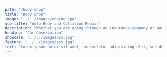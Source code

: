 ```yaml
---
path: "/body-shop"
title: "Body Shop"
image: "../../images/engine.jpg"
sub-title: "Auto Body and Collision Repair"
description: "Whether you are going through an insurance company or paying out of pocket, we will go the extra mile in providing you with friendly experienced office staff, fast and convenient service, with guaranteed quality vehicle repairs. We will restore your car, truck, van, or SUV to pre-accident condition as fast as possible and get you back on the road."
heading: "Car Observation"
showcase: "../../images/ss.jpg"
feature: "../../images/sst.jpg"
text: "Lorem ipsum dolor sit amet, consectetur adipisicing elit, sed do eiusmod tempor incididunt ut labore et dolore magna aliqua. Ut enim ad minim veniam. Lorem ipsum dolor sit amet, consectetur adipisicing elit, sed do eiusmod tempor incididunt ut labore et dolore magna aliqua. Ut enim ad minim veniam."
---
```

